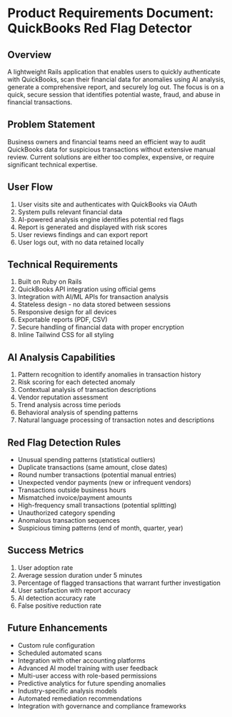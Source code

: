 # Product Requirements Document: QuickBooks Red Flag Detector

## Overview
A lightweight Rails application that enables users to quickly authenticate with QuickBooks, scan their financial data for anomalies using AI analysis, generate a comprehensive report, and securely log out. The focus is on a quick, secure session that identifies potential waste, fraud, and abuse in financial transactions.

## Problem Statement
Business owners and financial teams need an efficient way to audit QuickBooks data for suspicious transactions without extensive manual review. Current solutions are either too complex, expensive, or require significant technical expertise.

## User Flow
1. User visits site and authenticates with QuickBooks via OAuth
2. System pulls relevant financial data
3. AI-powered analysis engine identifies potential red flags
4. Report is generated and displayed with risk scores
5. User reviews findings and can export report
6. User logs out, with no data retained locally

## Technical Requirements
1. Built on Ruby on Rails
2. QuickBooks API integration using official gems
3. Integration with AI/ML APIs for transaction analysis
4. Stateless design - no data stored between sessions
5. Responsive design for all devices
6. Exportable reports (PDF, CSV)
7. Secure handling of financial data with proper encryption
8. Inline Tailwind CSS for all styling

## AI Analysis Capabilities
1. Pattern recognition to identify anomalies in transaction history
2. Risk scoring for each detected anomaly
3. Contextual analysis of transaction descriptions
4. Vendor reputation assessment
5. Trend analysis across time periods
6. Behavioral analysis of spending patterns
7. Natural language processing of transaction notes and descriptions

## Red Flag Detection Rules
- Unusual spending patterns (statistical outliers)
- Duplicate transactions (same amount, close dates)
- Round number transactions (potential manual entries)
- Unexpected vendor payments (new or infrequent vendors)
- Transactions outside business hours
- Mismatched invoice/payment amounts
- High-frequency small transactions (potential splitting)
- Unauthorized category spending
- Anomalous transaction sequences
- Suspicious timing patterns (end of month, quarter, year)

## Success Metrics
1. User adoption rate
2. Average session duration under 5 minutes
3. Percentage of flagged transactions that warrant further investigation
4. User satisfaction with report accuracy
5. AI detection accuracy rate
6. False positive reduction rate

## Future Enhancements
- Custom rule configuration
- Scheduled automated scans
- Integration with other accounting platforms
- Advanced AI model training with user feedback
- Multi-user access with role-based permissions
- Predictive analytics for future spending anomalies
- Industry-specific analysis models
- Automated remediation recommendations
- Integration with governance and compliance frameworks